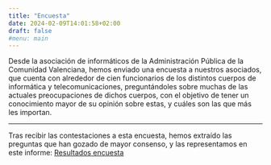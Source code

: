 ```yaml
---
title: "Encuesta"
date: 2024-02-09T14:01:58+02:00
draft: false
#menu: main
---
```


Desde la asociación de informáticos de la Administración Pública de la Comunidad Valenciana, hemos enviado una encuesta a nuestros asociados, que cuenta con alrededor de cien funcionarios de los distintos cuerpos de informática y telecomunicaciones, preguntándoles sobre muchas de las actuales preocupaciones de dichos cuerpos, con el objetivo de tener un conocimiento mayor de su opinión sobre estas, y cuáles son las que más les importan.

---

Tras recibir las contestaciones a esta encuesta, hemos extraído las preguntas que han gozado de mayor consenso, y las representamos en este informe: [Resultados encuesta](https://informaticscv.org/docs/Resultados_encuesta_2023-24.pdf)

